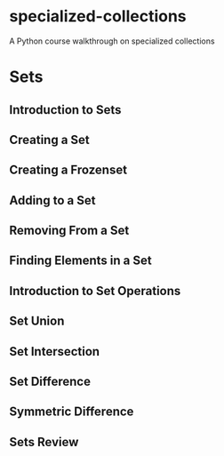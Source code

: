 # specialized-collections
A Python course walkthrough on specialized collections

# Sets
## Introduction to Sets
## Creating a Set
## Creating a Frozenset
## Adding to a Set
## Removing From a Set
## Finding Elements in a Set
## Introduction to Set Operations
## Set Union
## Set Intersection
## Set Difference
## Symmetric Difference
## Sets Review
